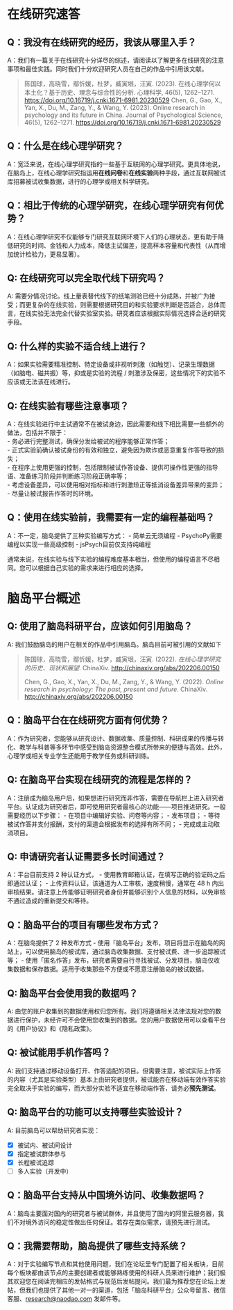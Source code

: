 # 在线研究速答

## Q：我没有在线研究的经历，我该从哪里入手？  
  A：我们有一篇关于在线研究十分详尽的综述，请阅读以了解更多在线研究的注意事项和最佳实践。同时我们十分欢迎研究人员在自己的作品中引用该文献。 
  > 陈国球，高晓雪，鄢忻媛，杜梦，臧寅垠，汪寅. (2023). 在线心理学何以本土化？基于历史、理念与综合性的分析. 心理科学, 46(5), 1262–1271. https://doi.org/10.16719/j.cnki.1671-6981.20230529
  > Chen, G., Gao, X., Yan, X., Du, M., Zang, Y., & Wang, Y. (2023). Online research in psychology and its future in China. Journal of Psychological Science, 46(5), 1262–1271. https://doi.org/10.16719/j.cnki.1671-6981.20230529

## Q：什么是在线心理学研究？  
  A：宽泛来说，在线心理学研究指的一些基于互联网的心理学研究。更具体地说，在脑岛上，在线心理学研究指运用**在线问卷**和**在线实验**两种手段，通过互联网被试库招募被试收集数据，进行的心理学或相关科学研究。 

## Q：相比于传统的心理学研究，在线心理学研究有何优势？  
  A：在线心理学研究不仅能够专门研究互联网环境下人们的心理状态，更有助于降低研究的时间、金钱和人力成本，降低主试偏差，提高样本容量和代表性（从而增加统计检验力，更易显著）。 

## Q: 在线研究可以完全取代线下研究吗？  
  A: 需要分情况讨论。线上量表替代线下的纸笔测验已经十分成熟，并被广为接受；而更复杂的在线实验，则需要根据研究目的和实验要求判断是否适合，总体而言，在线实验无法完全代替实验室实验。研究者应该根据实际情况选择合适的研究手段。 

## Q: 什么样的实验不适合线上进行？  
  A：如果实验需要精准控制、特定设备或非视听刺激（如触觉）、记录生理数据（如脑电、磁共振）等，抑或是实验的流程 / 刺激涉及保密，这些情况下的实验不应该或无法该在线进行。

## Q: 在线实验有哪些注意事项？  
  A：在线实验进行中主试通常不在被试身边，因此需要和线下相比需要一些额外的做法，包括并不限于：  
    - 务必进行完整测试，确保分发给被试的程序能够正常作答；  
    - 正式实验前确认被试身份的有效和独立，避免因为欺诈或恶意重复作答导致的损失；  
    - 在程序上使用更强的控制，包括限制被试作答设备、提供可操作性更强的指导语、准备练习阶段并判断练习阶段正确率等；  
    - 考虑设备差异，可以使用相对指标和进行刺激矫正等抵消设备差异带来的变异；  
    - 尽量让被试报告作答时的环境。   

## Q：使用在线实验前，我需要有一定的编程基础吗？  
  A：不一定，脑岛提供了三种实验编写方式：
    - 简单云无须编程
    - PsychoPy需要编程以实现一些高级控制
    - jsPsych目前仅支持纯编程  

  通常来说，在线实验与线下实验的编程难度基本相当，但使用的编程语言不尽相同。您可以根据自己实验的需求来进行相应的选择。 

# 脑岛平台概述

## Q: 使用了脑岛科研平台，应该如何引用脑岛？  
  A: 我们鼓励脑岛的用户在相关的作品中引用脑岛。脑岛目前可被引用的文献如下 
  > 陈国球，高晓雪，鄢忻媛，杜梦，臧寅垠，汪寅. (2022). *在线心理学研究的历史、现状和展望*. ChinaXiv. http://chinaxiv.org/abs/202206.00150
  >
  > Chen, G., Gao, X., Yan, X., Du, M., Zang, Y., & Wang, Y. (2022). *Online research in psychology: The past, present and future*. ChinaXiv. http://chinaxiv.org/abs/202206.00150

## Q：脑岛平台在在线研究方面有何优势？  
  A：作为研究者，您能够从研究设计、数据收集、质量控制、科研成果的传播与转化、教学与科普等多环节中感受到脑岛资源整合模式所带来的便捷与高效。此外，心理学或相关专业学生还能用于教学任务或科研训练。 

## Q: 在脑岛平台实现在线研究的流程是怎样的？  
  A：注册成为脑岛用户后，如果想进行研究而非作答，需要在导航栏上进入研究者平台。认证成为研究者后，即可使用研究者最核心的功能——项目推进研究。一般需要经历以下步骤：
    - 在项目中编辑好实验、问卷等内容；
    - 发布项目；
    - 等待被试作答并支付报酬，支付的渠道会根据发布的选择有所不同；
    - 完成或主动取消项目。 

## Q: 申请研究者认证需要多长时间通过？  
  A：平台目前支持 2 种认证方式，
    - 使用教育邮箱认证，在填写正确的验证码之后即通过认证；
    - 上传资料认证，该通道为人工审核，速度稍慢，通常在 48 h 内出审核结果。请注意上传能够证明研究者身份并能够识别个人信息的材料，以免审核不通过造成的重新提交和等待。 

## Q：脑岛平台的项目有哪些发布方式？  
  A：在脑岛提供了 2 种发布方式
    - 使用「脑岛平台」发布，项目将显示在脑岛的网站上，可以使用脑岛的被试库，通过脑岛收集数据、支付被试费、进一步追踪被试等；
    - 使用「匿名作答」发布，研究者需要自行寻找被试、分发项目，脑岛仅收集数据和保存数据。适用于收集那些不方便或不愿意注册脑岛的被试数据。

## Q: 脑岛平台会使用我的数据吗？  
  A: 由您的账户收集到的数据使用权归您所有。我们将遵循相关法律法规对您的数据进行保护，未经许可不会使用您收集到的数据。您的用户数据使用可以查看平台的《用户协议》和《隐私政策》。  

## Q: 被试能用手机作答吗？  
  A: 我们支持通过移动设备打开、作答适配的项目。但需要注意，被试实际上作答的内容（尤其是实验类型）基本上由研究者提供，被试能否在移动端有效作答实验完全取决于实验的编写，而大部分实验不适宜在移动端作答，请务必**预先测试**。 

## Q: 脑岛平台的功能可以支持哪些实验设计？  
  A: 目前脑岛可以帮助研究者实现： 
  - [x] 被试内、被试间设计
  - [x] 指定被试群体参与
  - [x] 长程被试追踪
  - [ ] 多人实验（开发中）

## Q：脑岛平台支持从中国境外访问、收集数据吗？  
  A：脑岛主要面对国内的研究者与被试群体，并且使用了国内的阿里云服务器，我们不对境外访问的稳定性做出任何保证。若存在类似需求，请预先进行测试。

## Q：我需要帮助，脑岛提供了哪些支持系统？  
  A：对于实验编写节点和其他使用问题，我们在论坛里专门配置了相关板块，目前每个板块都由该节点的主要创建者或能够熟练使用的科研人员来进行维护；我们极其欢迎您在阅读完相应的发帖格式与规范后发帖提问。我们最为推荐您在论坛上发帖，但我们也提供了其他一对一的渠道，包括「脑岛科研平台」公众号留言、微信客服、research@naodao.com 发邮件等。 
